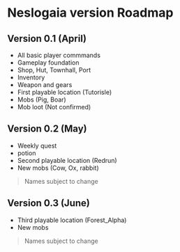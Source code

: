 # Neslogaia version Roadmap

## Version 0.1 (April)
- All basic player commmands
- Gameplay foundation
- Shop, Hut, Townhall, Port 
- Inventory
- Weapon and gears
- First playable location (Tutorisle)
- Mobs (Pig, Boar)
- Mob loot (Not confirmed)

## Version 0.2 (May)
- Weekly quest
- potion
- Second playable location (Redrun)
- New mobs (Cow, Ox, rabbit)
> Names subject to change

## Version 0.3 (June)
- Third playable location (Forest_Alpha)
- New mobs
> Names subject to change